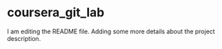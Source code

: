 # coursera_git_lab
I am editing the README file. Adding some more details about the project description.
